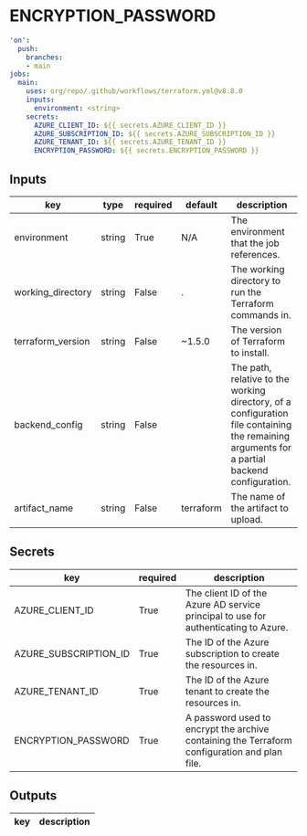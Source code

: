 # ENCRYPTION_PASSWORD

```yaml
'on':
  push:
    branches:
    - main
jobs:
  main:
    uses: org/repo/.github/workflows/terraform.yml@v8.8.0
    inputs:
      environment: <string>
    secrets:
      AZURE_CLIENT_ID: ${{ secrets.AZURE_CLIENT_ID }}
      AZURE_SUBSCRIPTION_ID: ${{ secrets.AZURE_SUBSCRIPTION_ID }}
      AZURE_TENANT_ID: ${{ secrets.AZURE_TENANT_ID }}
      ENCRYPTION_PASSWORD: ${{ secrets.ENCRYPTION_PASSWORD }}

```

## Inputs

key | type | required | default | description
--- | --- | --- | --- | ---
environment | string | True | N/A | The environment that the job references.
working_directory | string | False | . | The working directory to run the Terraform commands in.
terraform_version | string | False | ~1.5.0 | The version of Terraform to install.
backend_config | string | False |  | The path, relative to the working directory, of a configuration file containing the remaining arguments for a partial backend configuration.
artifact_name | string | False | terraform | The name of the artifact to upload.

## Secrets

key | required | description
--- | --- | ---
AZURE_CLIENT_ID | True | The client ID of the Azure AD service principal to use for authenticating to Azure.
AZURE_SUBSCRIPTION_ID | True | The ID of the Azure subscription to create the resources in.
AZURE_TENANT_ID | True | The ID of the Azure tenant to create the resources in.
ENCRYPTION_PASSWORD | True | A password used to encrypt the archive containing the Terraform configuration and plan file.

## Outputs

key | description
--- | ---